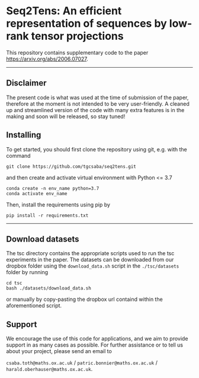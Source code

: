 # Seq2Tens: An efficient representation of sequences by low-rank tensor projections
This repository contains supplementary code to the paper https://arxiv.org/abs/2006.07027.
***
## Disclaimer
The present code is what was used at the time of submission of the paper, therefore at the moment is not intended to be very user-friendly. A cleaned up and streamlined version of the code with many extra features is in the making and soon will be released, so stay tuned!
## Installing
To get started, you should first clone the repository using git, e.g. with the command
```
git clone https://github.com/tgcsaba/seq2tens.git
```
and then create and activate virtual environment with Python <= 3.7
```
conda create -n env_name python=3.7
conda activate env_name
```
Then, install the requirements using pip by
```
pip install -r requirements.txt
```
***
## Download datasets
The tsc directory contains the appropriate scripts used to run the tsc experiments in the paper. The datasets can be downloaded from our dropbox folder using the `download_data.sh` script in the `./tsc/datasets` folder by running
```
cd tsc
bash ./datasets/download_data.sh
```
or manually by copy-pasting the dropbox url containd within the aforementioned script.

## Support
We encourage the use of this code for applications, and we aim to provide support in as many cases as possible. For further assistance or to tell us about your project, please send an email to

`csaba.toth@maths.ox.ac.uk` / `patric.bonnier@maths.ox.ac.uk` / `harald.oberhauser@maths.ox.ac.uk`.
